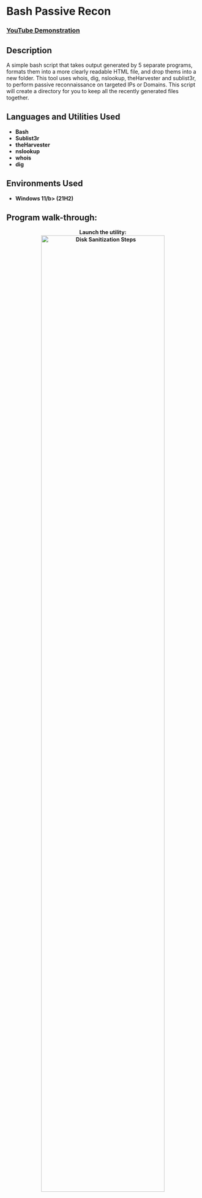 <h1>Bash Passive Recon</h1>

 ### [YouTube Demonstration](https://youtu.be/7eJexJVCqJo)

<h2>Description</h2>
A simple bash script that takes output generated by 5 separate programs, formats them into a more clearly readable HTML file, and drop thems into a new folder.
This tool uses whois, dig, nslookup, theHarvester and sublist3r, to perform passive reconnaissance on targeted IPs or Domains. This script will create a 
directory for you to keep all the recently generated files together.
<br />


<h2>Languages and Utilities Used</h2>

- <b>Bash</b> 
- <b>Sublist3r</b>
- <b>theHarvester</b>
- <b>nslookup</b>
- <b>whois</b>
- <b>dig</b>

<h2>Environments Used </h2>

- <b>Windows 11/b> (21H2)

<h2>Program walk-through:</h2>

<p align="center">
Launch the utility: <br/>
<img src="https://i.imgur.com/62TgaWL.png" height="80%" width="80%" alt="Disk Sanitization Steps"/>
<br />

</p>

<!--
 ```diff
- text in red
+ text in green
! text in orange
# text in gray
@@ text in purple (and bold)@@
```
--!>
